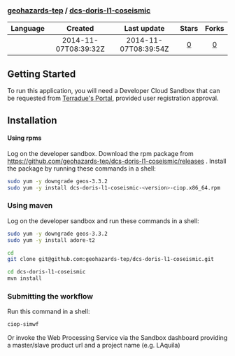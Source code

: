 ### [geohazards-tep](https://github.com/geohazards-tep) / [dcs-doris-l1-coseismic](https://github.com/geohazards-tep/dcs-doris-l1-coseismic)


|    Language   | Created       | Last update | Stars          | Forks          | 
|:-------------:|:-------------:|:-----------:|:--------------:|:--------------:|
|   | 2014-11-07T08:39:32Z  | 2014-11-07T08:39:54Z  | [0](https://github.com/geohazards-tep/dcs-doris-l1-coseismic/stargazers) | [0](https://github.com/geohazards-tep/dcs-doris-l1-coseismic/network) |


## Getting Started 

To run this application, you will need a Developer Cloud Sandbox that can be requested from [Terradue's Portal](http://www.terradue.com/partners), provided user registration approval. 

## Installation

#### Using rpms
Log on the developer sandbox. Download the rpm package from https://github.com/geohazards-tep/dcs-doris-l1-coseismic/releases . Install the package by running these commands in a shell:

```bash
sudo yum -y downgrade geos-3.3.2
sudo yum -y install dcs-doris-l1-coseismic-<version>-ciop.x86_64.rpm
```

### Using maven

Log on the developer sandbox and run these commands in a shell:

```bash
sudo yum -y downgrade geos-3.3.2
sudo yum -y install adore-t2

cd
git clone git@github.com:geohazards-tep/dcs-doris-l1-coseismic.git

cd dcs-doris-l1-coseismic
mvn install
```

### Submitting the workflow

Run this command in a shell:

```bash
ciop-simwf
```

Or invoke the Web Processing Service via the Sandbox dashboard providing a master/slave product url and a project name (e.g. LAquila)

